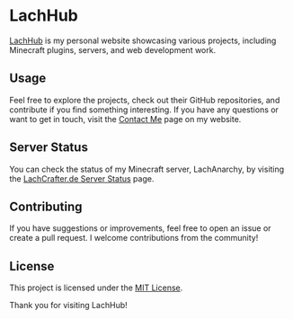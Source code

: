 # LachHub

[LachHub](https://lachcrafter.de) is my personal website showcasing various projects, including Minecraft plugins, servers, and web development work.

## Usage

Feel free to explore the projects, check out their GitHub repositories, and contribute if you find something interesting. If you have any questions or want to get in touch, visit the [Contact Me](https://lachcrafter.de/contactme/) page on my website.

## Server Status

You can check the status of my Minecraft server, LachAnarchy, by visiting the [LachCrafter.de Server Status](https://lachcrafter.de/myprojects/) page.

## Contributing

If you have suggestions or improvements, feel free to open an issue or create a pull request. I welcome contributions from the community!

## License

This project is licensed under the [MIT License](LICENSE.md).

Thank you for visiting LachHub!
